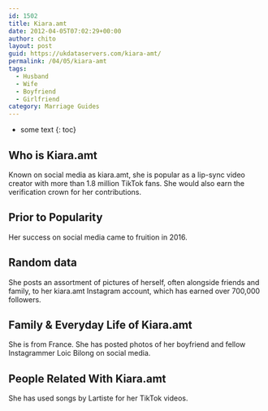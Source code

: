 ```yaml
---
id: 1502
title: Kiara.amt
date: 2012-04-05T07:02:29+00:00
author: chito
layout: post
guid: https://ukdataservers.com/kiara-amt/
permalink: /04/05/kiara-amt
tags:
  - Husband
  - Wife
  - Boyfriend
  - Girlfriend
category: Marriage Guides
---
```


* some text
{: toc}
          
          
## Who is  Kiara.amt
                  
                  
                  
Known on social media as kiara.amt, she is popular as a lip-sync video creator with more than 1.8 million TikTok fans. She would also earn the verification crown for her contributions.
                  
                
                
                
## Prior to Popularity 
                  
                  
                  
Her success on social media came to fruition in 2016.
                  
                
                
                
## Random data 
                  
                  
                  
She posts an assortment of pictures of herself, often alongside friends and family, to her kiara.amt Instagram account, which has earned over 700,000 followers.  
                  
                
                
                
## Family & Everyday Life of Kiara.amt
                  
                  
                  
She is from France. She has posted photos of her boyfriend and fellow Instagrammer Loic Bilong on social media. 
                  
                
                
                
## People Related With  Kiara.amt
                  
                  
                  
She has used songs by Lartiste for her TikTok videos. 
                  
                
              
            
          
          
          
    
    
  
